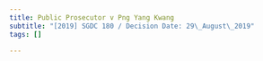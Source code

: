 ```yaml
---
title: Public Prosecutor v Png Yang Kwang
subtitle: "[2019] SGDC 180 / Decision Date: 29\_August\_2019"
tags: []

---
```

